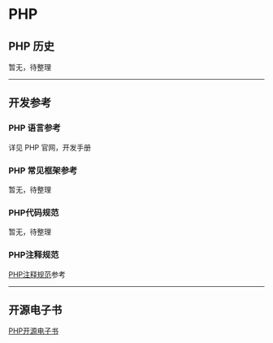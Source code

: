 # PHP

## PHP 历史

暂无，待整理

----

## 开发参考

### PHP 语言参考

详见 PHP 官网，开发手册

### PHP 常见框架参考

暂无，待整理

### PHP代码规范

暂无，待整理

### PHP注释规范

[PHP注释规范](annotation.md)参考

----

## 开源电子书

[PHP开源电子书](/d/tech/opensource/ebook.md#PHP)
